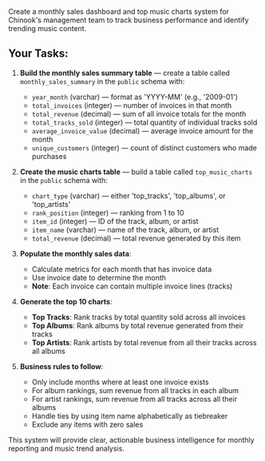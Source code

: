 Create a monthly sales dashboard and top music charts system for Chinook's management team to track business performance and identify trending music content.

## Your Tasks:

1. **Build the monthly sales summary table** — create a table called `monthly_sales_summary` in the `public` schema with:
   * `year_month` (varchar) — format as 'YYYY-MM' (e.g., '2009-01')
   * `total_invoices` (integer) — number of invoices in that month
   * `total_revenue` (decimal) — sum of all invoice totals for the month
   * `total_tracks_sold` (integer) — total quantity of individual tracks sold
   * `average_invoice_value` (decimal) — average invoice amount for the month
   * `unique_customers` (integer) — count of distinct customers who made purchases

2. **Create the music charts table** — build a table called `top_music_charts` in the `public` schema with:
   * `chart_type` (varchar) — either 'top_tracks', 'top_albums', or 'top_artists'
   * `rank_position` (integer) — ranking from 1 to 10
   * `item_id` (integer) — ID of the track, album, or artist
   * `item_name` (varchar) — name of the track, album, or artist
   * `total_revenue` (decimal) — total revenue generated by this item

3. **Populate the monthly sales data**:
   * Calculate metrics for each month that has invoice data
   * Use invoice date to determine the month
   * **Note**: Each invoice can contain multiple invoice lines (tracks)

4. **Generate the top 10 charts**:
   * **Top Tracks**: Rank tracks by total quantity sold across all invoices
   * **Top Albums**: Rank albums by total revenue generated from their tracks
   * **Top Artists**: Rank artists by total revenue from all their tracks across all albums

5. **Business rules to follow**:
   * Only include months where at least one invoice exists
   * For album rankings, sum revenue from all tracks in each album
   * For artist rankings, sum revenue from all tracks across all their albums
   * Handle ties by using item name alphabetically as tiebreaker
   * Exclude any items with zero sales

This system will provide clear, actionable business intelligence for monthly reporting and music trend analysis.